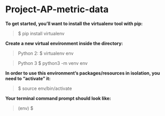 # Project-AP-metric-data

**To get started, you’ll want to install the virtualenv tool with pip:**
>$ pip install virtualenv


**Create a new virtual environment inside the directory:**

>Python 2:
$ virtualenv env

> Python 3
$ python3 -m venv env


**In order to use this environment’s packages/resources in isolation, you need to “activate” it:**
>$ source env/bin/activate

**Your terminal command prompt should look like:**
>(env) $
